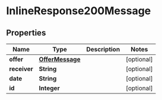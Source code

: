 # InlineResponse200Message

## Properties
Name | Type | Description | Notes
------------ | ------------- | ------------- | -------------
**offer** | [**OfferMessage**](OfferMessage.md) |  |  [optional]
**receiver** | **String** |  |  [optional]
**date** | **String** |  |  [optional]
**id** | **Integer** |  |  [optional]
